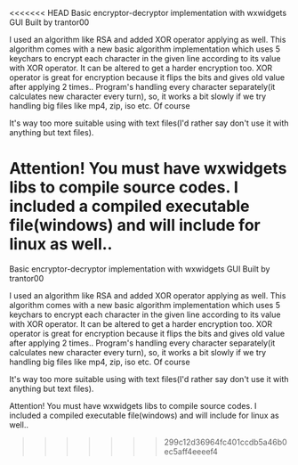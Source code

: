<<<<<<< HEAD
Basic encryptor-decryptor implementation with wxwidgets GUI Built by trantor00

I used an algorithm like RSA and added XOR operator applying as well. This algorithm comes with a new basic algorithm implementation which uses 5 keychars to encrypt each character in the given line according to its value with XOR operator. It can be altered to get a harder encryption too. XOR operator is great for encryption because it flips the bits and gives old value after applying 2 times.. Program's handling every character separately(it calculates new character every turn), so, it works a bit slowly if we try handling big files like mp4, zip, iso etc. Of course

It's way too more suitable using with text files(I'd rather say don't use it with anything but text files).

Attention! You must have wxwidgets libs to compile source codes. I included a compiled executable file(windows) and will include for linux as well..
=======
Basic encryptor-decryptor implementation with wxwidgets GUI
Built by trantor00

I used an algorithm like RSA and added XOR operator applying as well.
This algorithm comes with a new basic algorithm implementation which uses 5 keychars to encrypt each character in the given line according to its value with XOR operator. It can be altered to get a harder encryption too. 
XOR operator is great for encryption because it flips the bits and gives old value after applying 2 times..
Program's handling every character separately(it calculates new character every turn), so, it works a bit slowly if we try handling big files like mp4, zip, iso etc. Of course 

It's way too more suitable using with text files(I'd rather say don't use it with anything but text files).

Attention! You must have wxwidgets libs to compile source codes. 
I included a compiled executable file(windows) and will include for linux as well..
>>>>>>> 299c12d36964fc401ccdb5a46b0ec5aff4eeeef4
